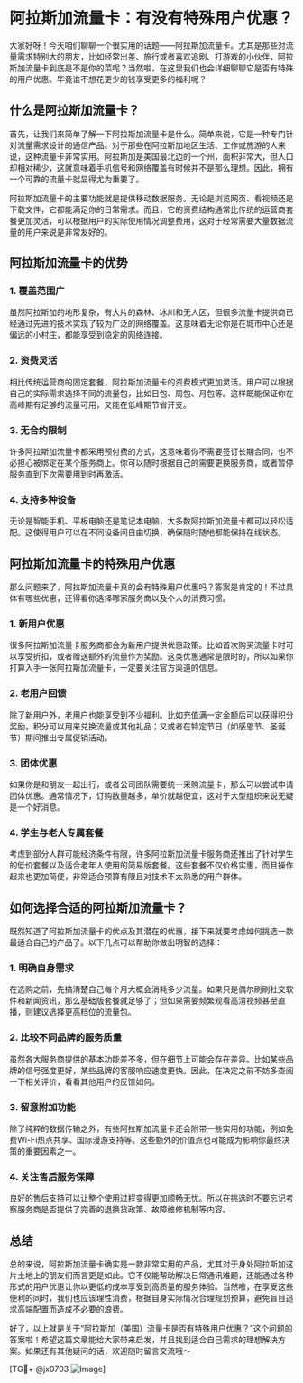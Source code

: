 # 阿拉斯加流量卡：有没有特殊用户优惠？

大家好呀！今天咱们聊聊一个很实用的话题——阿拉斯加流量卡。尤其是那些对流量需求特别大的朋友，比如经常出差、旅行或者喜欢追剧、打游戏的小伙伴，阿拉斯加流量卡到底是不是你的菜呢？当然啦，在这里我们也会详细聊聊它是否有特殊的用户优惠。毕竟谁不想花更少的钱享受更多的福利呢？

## 什么是阿拉斯加流量卡？

首先，让我们来简单了解一下阿拉斯加流量卡是什么。简单来说，它是一种专门针对流量需求设计的通信产品。对于那些在阿拉斯加地区生活、工作或旅游的人来说，这种流量卡非常实用。阿拉斯加是美国最北边的一个州，面积非常大，但人口却相对稀少，这就意味着手机信号和网络覆盖有时候并不是那么理想。因此，拥有一个可靠的流量卡就显得尤为重要了。

阿拉斯加流量卡的主要功能就是提供移动数据服务。无论是浏览网页、看视频还是下载文件，它都能满足你的日常需求。而且，它的资费结构通常比传统的运营商套餐更加灵活，可以根据用户的实际使用情况调整费用，这对于经常需要大量数据流量的用户来说是非常友好的。

## 阿拉斯加流量卡的优势

### 1. **覆盖范围广**
虽然阿拉斯加的地形复杂，有大片的森林、冰川和无人区，但很多流量卡提供商已经通过先进的技术实现了较为广泛的网络覆盖。这意味着无论你是在城市中心还是偏远的小村庄，都能享受到稳定的网络连接。

### 2. **资费灵活**
相比传统运营商的固定套餐，阿拉斯加流量卡的资费模式更加灵活。用户可以根据自己的实际需求选择不同的流量包，比如日包、周包、月包等。这样既能保证你在高峰期有足够的流量可用，又能在低峰期节省开支。

### 3. **无合约限制**
许多阿拉斯加流量卡都采用预付费的方式，这意味着你不需要签订长期合同，也不必担心被绑定在某个服务商上。你可以随时根据自己的需要更换服务商，或者暂停服务直到下次需要用到时再激活。

### 4. **支持多种设备**
无论是智能手机、平板电脑还是笔记本电脑，大多数阿拉斯加流量卡都可以轻松适配。这使得用户可以在不同设备间自由切换，确保随时随地都能保持在线状态。

## 阿拉斯加流量卡的特殊用户优惠

那么问题来了，阿拉斯加流量卡真的会有特殊用户优惠吗？答案是肯定的！不过具体有哪些优惠，还得看你选择哪家服务商以及个人的消费习惯。

### 1. **新用户优惠**
很多阿拉斯加流量卡服务商都会为新用户提供优惠政策。比如首次购买流量卡时可以享受折扣，或者赠送额外的流量作为奖励。这类优惠通常是限时的，所以如果你打算入手一张阿拉斯加流量卡，一定要关注官方渠道的信息。

### 2. **老用户回馈**
除了新用户外，老用户也能享受到不少福利。比如充值满一定金额后可以获得积分奖励，积分可以用来兑换流量或其他礼品；又或者在特定节日（如感恩节、圣诞节）期间推出专属促销活动。

### 3. **团体优惠**
如果你是和朋友一起出行，或者公司团队需要统一采购流量卡，那么可以尝试申请团体优惠。通常情况下，订购数量越多，单价就越便宜，这对于大型组织来说无疑是一个好消息。

### 4. **学生与老人专属套餐**
考虑到部分人群可能经济条件有限，许多阿拉斯加流量卡服务商还推出了针对学生的低价套餐以及适合老年人使用的简易版套餐。这些套餐不仅价格实惠，而且操作起来也更加简便，非常适合预算有限且对技术不太熟悉的用户群体。

## 如何选择合适的阿拉斯加流量卡？

既然知道了阿拉斯加流量卡的优点及其潜在的优惠，接下来就要考虑如何挑选一款最适合自己的产品了。以下几点可以帮助你做出明智的选择：

### 1. **明确自身需求**
在选购之前，先搞清楚自己每个月大概会消耗多少流量。如果只是偶尔刷刷社交软件和新闻资讯，那么基础版套餐就足够了；但如果需要频繁观看高清视频甚至直播，则建议选择更高档位的流量包。

### 2. **比较不同品牌的服务质量**
虽然各大服务商提供的基本功能差不多，但在细节上可能会存在差异。比如某些品牌的信号强度更好，某些品牌的客服响应速度更快。因此，在决定之前不妨多查阅一下相关评价，看看其他用户的反馈如何。

### 3. **留意附加功能**
除了纯粹的数据传输之外，有些阿拉斯加流量卡还会附带一些实用的功能，例如免费Wi-Fi热点共享、国际漫游支持等。这些额外的价值点也可能成为影响你最终决策的重要因素之一。

### 4. **关注售后服务保障**
良好的售后支持可以让整个使用过程变得更加顺畅无忧。所以在挑选时不要忘记考察服务商是否提供了完善的退换货政策、故障维修机制等内容。

## 总结

总的来说，阿拉斯加流量卡确实是一款非常实用的产品，尤其对于身处阿拉斯加这片土地上的朋友们而言更是如此。它不仅能帮助解决日常通讯难题，还能通过各种形式的用户优惠让你以更低的成本享受到高质量的服务体验。当然啦，在享受这些便利的同时，我们也应该理性消费，根据自身实际情况合理规划预算，避免盲目追求高端配置而造成不必要的浪费。

好了，以上就是关于“阿拉斯加（美国）流量卡是否有特殊用户优惠？”这个问题的答案啦！希望这篇文章能给大家带来启发，并且找到适合自己需求的理想解决方案。如果还有其他疑问的话，欢迎随时留言交流哦～

[TG💪+ @jx0703 ![Image](https://github.com/user-attachments/assets/dbca1d08-cadb-493c-b0ec-ad6f7a83f270)]
